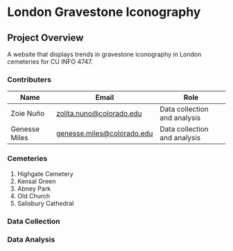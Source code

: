 # London Gravestone Iconography
## Project Overview
A website that displays trends in gravestone iconography in London cemeteries for CU INFO 4747.

### Contributers
|Name|Email|Role|
|----|-----|----|
|Zoie Nuño|zolita.nuno@colorado.edu|Data collection and analysis|
|Genesse Miles|genesse.miles@colorado.edu|Data collection and analysis|

### Cemeteries
1. Highgate Cemetery
2. Kensal Green
3. Abney Park
4. Old Church
5. Salisbury Cathedral

### Data Collection


### Data Analysis
